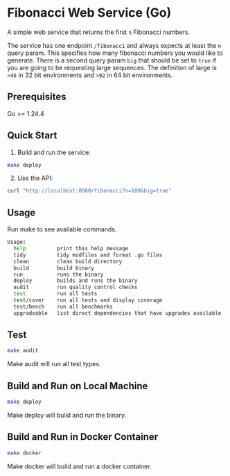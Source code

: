 # Fibonacci Web Service (Go)

A simple web service that returns the first `n` Fibonacci numbers.

The service has one endpoint `/fibonacci` and always expects at least the `n` query param. This specifies how many fibonacci numbers you would like to generate. There is a second query param `big` that should be set to `true` if you are going to be requesting large sequences. The definition of large is `>46` in 32 bit environments and `>92` in 64 bit environments.

## Prerequisites
Go >= 1.24.4

## Quick Start
1. Build and run the service:
```bash
make deploy
```
2. Use the API:
```bash
curl "http://localhost:8080/fibonacci?n=100&big=true"
```
## Usage
Run make to see available commands.
```bash
Usage:
  help          print this help message
  tidy          tidy modfiles and format .go files
  clean         clean build directory
  build         build binary
  run           runs the binary
  deploy        builds and runs the binary
  audit         run quality control checks
  test          run all tests
  test/cover    run all tests and display coverage
  test/bench    run all benchmarks
  upgradeable   list direct dependencies that have upgrades available
```

## Test
```bash
make audit
```
Make audit will run all test types.


## Build and Run on Local Machine
```bash
make deploy
```
Make deploy will build and run the binary.

## Build and Run in Docker Container
```bash
make docker
```
Make docker will build and run a docker container.
